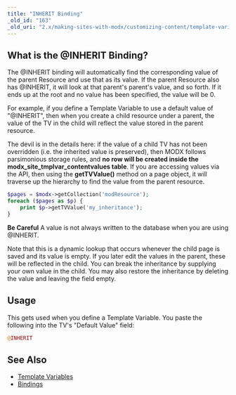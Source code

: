 ```yaml
---
title: "INHERIT Binding"
_old_id: "163"
_old_uri: "2.x/making-sites-with-modx/customizing-content/template-variables/bindings/inherit-binding"
---
```


## What is the @INHERIT Binding?

The @INHERIT binding will automatically find the corresponding value of the parent Resource and use that as its value. If the parent Resource also has @INHERIT, it will look at that parent's parent's value, and so forth. If it ends up at the root and no value has been specified, the value will be 0.

For example, if you define a Template Variable to use a default value of "@INHERIT", then when you create a child resource under a parent, the value of the TV in the child will reflect the value stored in the parent resource.

The devil is in the details here: if the value of a child TV has not been overridden (i.e. the inherited value is preserved), then MODX follows parsimonious storage rules, and **no row will be created inside the modx\_site\_tmplvar\_contentvalues table**. If you are accessing values via the API, then using the **getTVValue()** method on a page object, it will traverse up the hierarchy to find the value from the parent resource.

``` php 
$pages = $modx->getCollection('modResource');
foreach ($pages as $p) {
    print $p->getTVValue('my_inheritance');
}
```

**Be Careful**
A value is not always written to the database when you are using @INHERIT.

Note that this is a dynamic lookup that occurs whenever the child page is saved and its value is empty. If you later edit the values in the parent, these will be reflected in the child. You can break the inheritance by supplying your own value in the child. You may also restore the inheritance by deleting the value and leaving the field empty.

## Usage

This gets used when you define a Template Variable. You paste the following into the TV's "Default Value" field:

``` php 
@INHERIT
```

## See Also

- [Template Variables](building-sites/elements/template-variables "Template Variables")
- [Bindings](building-sites/elements/template-variables/bindings "Bindings")